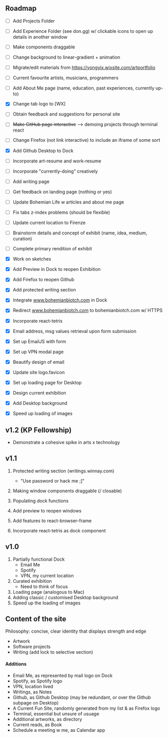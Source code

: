 ## Roadmap
- [ ] Add Projects Folder
- [ ] Add Experience Folder (see don.gg) w/ clickable icons to open up details in another window
- [ ] Make components draggable
- [ ] Change background to linear-gradient + animation
- [ ] Migrate/edit materials from https://yongyix.wixsite.com/artportfolio
- [ ] Current favourite artists, musicians, programmers
- [ ] Add About Me page (name, education, past experiences, currently up-to)
- [x] Change tab logo to [WX]
- [ ] Obtain feedback and suggestions for personal site
- [ ] ~~Make GitHub page interactive~~ --> demoing projects through terminal react
- [ ] Change Firefox (not link interactive) to include an iframe of some sort 
- [x] Add Github Desktop to Dock 
- [ ] Incorporate art-resume and work-resume
- [ ] Incorporate "currently-doing" creatively
- [ ] Add writing page
- [ ] Get feedback on landing page (nothing or yes)
- [ ] Update Bohemian Life w articles and about me page
- [ ] Fix tabs z-index problems (should be flexible)
- [ ] Update current location to Firenze
- [ ] Brainstorm details and concept of exhibit (name, idea, medium, curation)
- [ ] Complete primary rendition of exhibit
- [x] Work on sketches
- [x] Add Preview in Dock to reopen Exhibition
- [x] Add Firefox to reopen Github
- [x] Add protected writing section
- [x] Integrate www.bohemianbiotch.com in Dock
- [x] Redirect www.bohemianbiotch.com to bohemianbiotch.com w/ HTTPS
- [x] Incorporate react-tetris
- [x] Email address, msg values retrieval upon form submission
- [x] Set up EmailJS with form
- [x] Set up VPN modal page
- [x] Beautify design of email
- [x] Update site logo.favicon
- [x] Set up loading page for Desktop
- [x] Design current exhibition
- [x] Add Desktop background
- [x] Speed up loading of images



## v1.2 (KP Fellowship)

- Demonstrate a cohesive spike in arts x technology



## v1.1

1. Protected writing section (writings.winnay.com) 

   - "Use password or hack me ;]"
2. Making window components draggable (/ closable)
3. Populating dock functions
4. Add preview to reopen windows
5. Add features to react-browser-frame
6. Incorporate react-tetris as dock component



## v1.0

1. Partially functional Dock
   - Email Me
   - Spotify
   - VPN, my current location
2. Curated exhibition 
   - Need to think of focus
3. Loading page (analogous to Mac)
4. Adding classic / customised Desktop background
5. Speed up the loading of images 

 

## Content of the site

Philosophy: concise, clear identity that displays strength and edge

- Artwork
- Software projects
- Writing (add lock to selective section)

#### Additions

- Email Me, as represented by mail logo on Dock
- Spotify, as Spotify logo
- VPN, location lived
- Writings, as Notes
- Github, as Github Desktop (may be redundant, or over the Github subpage on Desktop)
- A Current Fun Site, randomly generated from my list & as Firefox logo
- Terminal, essential but unsure of usuage
- Additional artworks, as directory
- Current reads, as Book
- Schedule a meeting w me, as Calendar app
